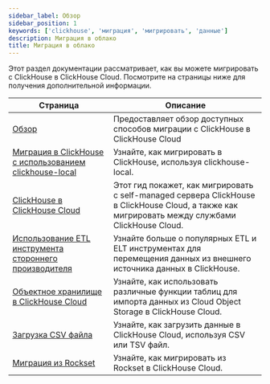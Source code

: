 ```yaml
---
sidebar_label: Обзор
sidebar_position: 1
keywords: ['clickhouse', 'миграция', 'мигрировать', 'данные']
description: Миграция в облако
title: Миграция в облако
---
```


Этот раздел документации рассматривает, как вы можете мигрировать с ClickHouse в ClickHouse Cloud. 
Посмотрите на страницы ниже для получения дополнительной информации.

| Страница                                                                                          | Описание                                                                                                                                                 |
|---------------------------------------------------------------------------------------------------|---------------------------------------------------------------------------------------------------------------------------------------------------------|
| [Обзор](/integrations/migration/overview)                                                | Предоставляет обзор доступных способов миграции с ClickHouse в ClickHouse Cloud                                                                          |
| [Миграция в ClickHouse с использованием clickhouse-local](/cloud/migration/clickhouse-local) | Узнайте, как мигрировать в ClickHouse, используя clickhouse-local.                                                                                     |                                                                                                |
| [ClickHouse в ClickHouse Cloud](/cloud/migration/clickhouse-to-cloud)                      | Этот гид покажет, как мигрировать с self-managed сервера ClickHouse в ClickHouse Cloud, а также как мигрировать между службами ClickHouse Cloud.      |
| [Использование ETL инструмента стороннего производителя](/cloud/migration/etl-tool-to-clickhouse) | Узнайте больше о популярных ETL и ELT инструментах для перемещения данных из внешнего источника данных в ClickHouse.                                      |
| [Объектное хранилище в ClickHouse Cloud](/integrations/migration/object-storage-to-clickhouse) | Узнайте, как использовать различные функции таблиц для импорта данных из Cloud Object Storage в ClickHouse Cloud.                                       |
| [Загрузка CSV файла](/integrations/migration/upload-a-csv-file)                             | Узнайте, как загрузить данные в ClickHouse Cloud, используя CSV или TSV файл.                                                                            |
| [Миграция из Rockset](/migrations/rockset)                                                  | Узнайте, как мигрировать из Rockset в ClickHouse Cloud.                                                                                                 |
